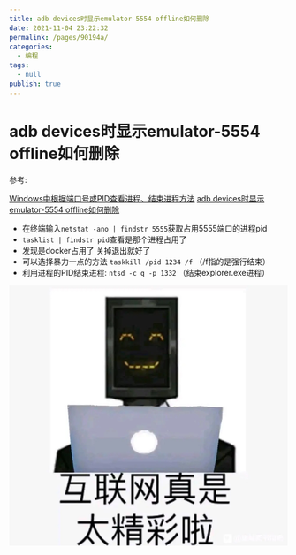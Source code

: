 ```yaml
---
title: adb devices时显示emulator-5554 offline如何删除
date: 2021-11-04 23:22:32
permalink: /pages/90194a/
categories: 
  - 编程
tags: 
  - null
publish: true
---
```

# adb devices时显示emulator-5554 offline如何删除

参考:

[Windows中根据端口号或PID查看进程、结束进程方法](https://blog.csdn.net/Ayuan77/article/details/8791974)
[adb devices时显示emulator-5554 offline如何删除](https://blog.csdn.net/hazy12/article/details/99890112)

- 在终端输入`netstat -ano | findstr 5555`获取占用5555端口的进程pid
- `tasklist | findstr pid`查看是那个进程占用了
- 发现是docker占用了 关掉退出就好了
- 可以选择暴力一点的方法 `taskkill /pid 1234 /f`   （/f指的是强行结束）
- 利用进程的PID结束进程: `ntsd -c q -p 1332` （结束explorer.exe进程）

![](../images/2021-12-05-17-57-03.png)
